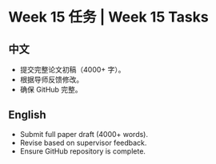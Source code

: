 # Week 15 任务 | Week 15 Tasks

## 中文
- 提交完整论文初稿（4000+ 字）。
- 根据导师反馈修改。
- 确保 GitHub 完整。

## English
- Submit full paper draft (4000+ words).
- Revise based on supervisor feedback.
- Ensure GitHub repository is complete.
